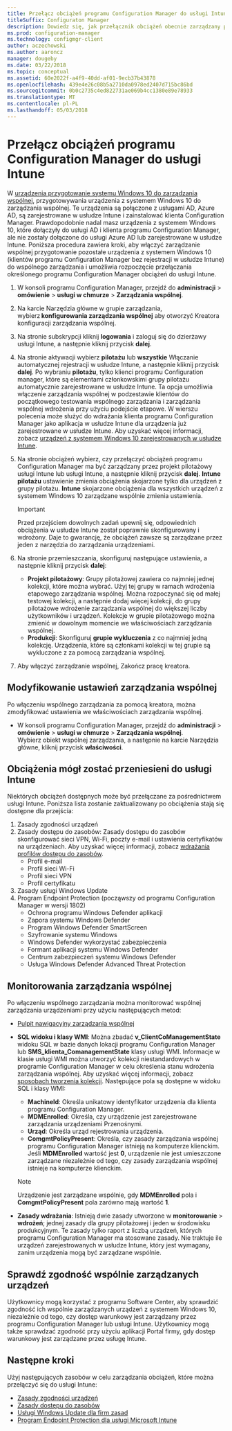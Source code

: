 ```yaml
---
title: Przełącz obciążeń programu Configuration Manager do usługi Intune
titleSuffix: Configuraton Manager
description: Dowiedz się, jak przełącznik obciążeń obecnie zarządzany przez Menedżera konfiguracji w usłudze Microsoft Intune.
ms.prod: configuration-manager
ms.technology: configmgr-client
author: aczechowski
ms.author: aaroncz
manager: dougeby
ms.date: 03/22/2018
ms.topic: conceptual
ms.assetid: 60e2022f-a4f9-40dd-af01-9ecb37b43878
ms.openlocfilehash: 439e4e26c08b5a2710da0978ed2407d715bc86bd
ms.sourcegitcommit: 0b0c2735c4ed822731ae069b4cc1380e89e78933
ms.translationtype: MT
ms.contentlocale: pl-PL
ms.lasthandoff: 05/03/2018
---
```

# <a name="switch-configuration-manager-workloads-to-intune"></a>Przełącz obciążeń programu Configuration Manager do usługi Intune
W [urządzenia przygotowanie systemu Windows 10 do zarządzania wspólnej](co-management-prepare.md), przygotowywania urządzenia z systemem Windows 10 do zarządzania wspólnej. Te urządzenia są połączone z usługami AD, Azure AD, są zarejestrowane w usłudze Intune i zainstalować klienta Configuration Manager. Prawdopodobnie nadal masz urządzenia z systemem Windows 10, które dołączyły do usługi AD i klienta programu Configuration Manager, ale nie zostały dołączone do usługi Azure AD lub zarejestrowane w usłudze Intune. Poniższa procedura zawiera kroki, aby włączyć zarządzanie wspólnej przygotowanie pozostałe urządzenia z systemem Windows 10 (klientów programu Configuration Manager bez rejestracji w usłudze Intune) do wspólnego zarządzania i umożliwia rozpoczęcie przełączania określonego programu Configuration Manager obciążeń do usługi Intune.

1. W konsoli programu Configuration Manager, przejdź do **administracji** > **omówienie** > **usługi w chmurze**  >  **Zarządzania wspólnej**.    
2. Na karcie Narzędzia główne w grupie zarządzania, wybierz **konfigurowania zarządzania wspólnej** aby otworzyć Kreatora konfiguracji zarządzania wspólnej.    
3. Na stronie subskrypcji kliknij **logowania** i zaloguj się do dzierżawy usługi Intune, a następnie kliknij przycisk **dalej**.   
4. Na stronie aktywacji wybierz **pilotażu** lub **wszystkie** Włączanie automatycznej rejestracji w usłudze Intune, a następnie kliknij przycisk **dalej**. Po wybraniu **pilotażu**, tylko klienci programu Configuration manager, które są elementami członkowskimi grupy pilotażu automatycznie zarejestrowane w usłudze Intune. Ta opcja umożliwia włączenie zarządzania wspólnej w podzestawie klientów do początkowego testowania wspólnego zarządzania i zarządzania wspólnej wdrożenia przy użyciu podejście etapowe. W wierszu polecenia może służyć do wdrażania klienta programu Configuration Manager jako aplikacja w usłudze Intune dla urządzenia już zarejestrowane w usłudze Intune. Aby uzyskać więcej informacji, zobacz [urządzeń z systemem Windows 10 zarejestrowanych w usłudze Intune](co-management-prepare.md#windows-10-devices-enrolled-in-intune).
5. Na stronie obciążeń wybierz, czy przełączyć obciążeń programu Configuration Manager ma być zarządzany przez projekt pilotażowy usługi Intune lub usługi Intune, a następnie kliknij przycisk **dalej**. **Intune pilotażu** ustawienie zmienia obciążenia skojarzone tylko dla urządzeń z grupy pilotażu. **Intune** skojarzone obciążenia dla wszystkich urządzeń z systemem Windows 10 zarządzane wspólnie zmienia ustawienia. 
        
   > [!Important]    
   > Przed przejściem dowolnych zadań upewnij się, odpowiednich obciążenia w usłudze Intune został poprawnie skonfigurowany i wdrożony. Daje to gwarancję, że obciążeń zawsze są zarządzane przez jeden z narzędzia do zarządzania urządzeniami.   
1. Na stronie przemieszczania, skonfiguruj następujące ustawienia, a następnie kliknij przycisk **dalej**:
    - **Projekt pilotażowy**: Grupy pilotażowej zawiera co najmniej jednej kolekcji, które można wybrać. Użyj tej grupy w ramach wdrożenia etapowego zarządzania wspólnej. Można rozpoczynać się od małej testowej kolekcji, a następnie dodaj więcej kolekcji, do grupy pilotażowe wdrożenie zarządzania wspólnej do większej liczby użytkowników i urządzeń. Kolekcje w grupie pilotażowego można zmienić w dowolnym momencie we właściwościach zarządzania wspólnej.
    - **Produkcji**: Skonfiguruj **grupie wykluczenia** z co najmniej jedną kolekcję. Urządzenia, które są członkami kolekcji w tej grupie są wykluczone z za pomocą zarządzania wspólnej. 
2. Aby włączyć zarządzanie wspólnej, Zakończ pracę kreatora.  

## <a name="modify-your-co-management-settings"></a>Modyfikowanie ustawień zarządzania wspólnej
Po włączeniu wspólnego zarządzania za pomocą kreatora, można zmodyfikować ustawienia we właściwościach zarządzania wspólnej.  
- W konsoli programu Configuration Manager, przejdź do **administracji** > **omówienie** > **usługi w chmurze**  >  **Zarządzania wspólnej**.  
Wybierz obiekt wspólnej zarządzania, a następnie na karcie Narzędzia główne, kliknij przycisk **właściwości**. 

## <a name="workloads-able-to-be-transitioned-to-intune"></a>Obciążenia mógł zostać przeniesieni do usługi Intune
Niektórych obciążeń dostępnych może być przełączane za pośrednictwem usługi Intune. Poniższa lista zostanie zaktualizowany po obciążenia stają się dostępne dla przejścia:
1. Zasady zgodności urządzeń
2. Zasady dostępu do zasobów: Zasady dostępu do zasobów skonfigurować sieci VPN, Wi-Fi, poczty e-mail i ustawienia certyfikatów na urządzeniach. Aby uzyskać więcej informacji, zobacz [wdrażania profilów dostępu do zasobów](https://docs.microsoft.com/intune/device-profiles).
      - Profil e-mail
      - Profil sieci Wi-Fi
      - Profil sieci VPN
      - Profil certyfikatu
3. Zasady usługi Windows Update
4. Program Endpoint Protection (począwszy od programu Configuration Manager w wersji 1802)
      - Ochrona programu Windows Defender aplikacji
      - Zapora systemu Windows Defender
      - Program Windows Defender SmartScreen
      - Szyfrowanie systemu Windows
      - Windows Defender wykorzystać zabezpieczenia
      - Formant aplikacji systemu Windows Defender
      - Centrum zabezpieczeń systemu Windows Defender
      - Usługa Windows Defender Advanced Threat Protection



## <a name="monitor-co-management"></a>Monitorowania zarządzania wspólnej
Po włączeniu wspólnego zarządzania można monitorować wspólnej zarządzania urządzeniami przy użyciu następujących metod:

- [Pulpit nawigacyjny zarządzania wspólnej](/sccm/core/clients/manage/co-management-dashboard)
- **SQL widoku i klasy WMI**: Można zbadać **v&#95;ClientCoManagementState** widoku SQL w bazie danych lokacji programu Configuration Manager lub **SMS&#95;klienta&#95;ComanagementState** klasy usługi WMI. Informacje w klasie usługi WMI można utworzyć kolekcji niestandardowych w programie Configuration Manager w celu określenia stanu wdrożenia zarządzania wspólnej. Aby uzyskać więcej informacji, zobacz [sposobach tworzenia kolekcji](/sccm/core/clients/manage/collections/create-collections). Następujące pola są dostępne w widoku SQL i klasy WMI: 
    - **MachineId**: Określa unikatowy identyfikator urządzenia dla klienta programu Configuration Manager.
    - **MDMEnrolled**: Określa, czy urządzenie jest zarejestrowane zarządzania urządzeniami Przenośnymi. 
    - **Urząd**: Określa urząd rejestrowania urządzenia.
    - **ComgmtPolicyPresent**: Określa, czy zasady zarządzania wspólnej programu Configuration Manager istnieją na komputerze klienckim. Jeśli **MDMEnrolled** wartość jest **0**, urządzenie nie jest umieszczone zarządzane niezależnie od tego, czy zasady zarządzania wspólnej istnieje na komputerze klienckim.

   > [!Note]    
   > Urządzenie jest zarządzane wspólnie, gdy **MDMEnrolled** pola i **ComgmtPolicyPresent** pola zarówno mają wartość **1**.

- **Zasady wdrażania**:  Istnieją dwie zasady utworzone w **monitorowanie** > **wdrożeń**; jednej zasady dla grupy pilotażowej i jeden w środowisku produkcyjnym. Te zasady tylko raport z liczbą urządzeń, których programu Configuration Manager ma stosowane zasady. Nie traktuje ile urządzeń zarejestrowanych w usłudze Intune, który jest wymagany, zanim urządzenia mogą być zarządzane wspólnie.  

## <a name="check-compliance-for-co-managed-devices"></a>Sprawdź zgodność wspólnie zarządzanych urządzeń
Użytkownicy mogą korzystać z programu Software Center, aby sprawdzić zgodność ich wspólnie zarządzanych urządzeń z systemem Windows 10, niezależnie od tego, czy dostęp warunkowy jest zarządzany przez programu Configuration Manager lub usługi Intune. Użytkownicy mogą także sprawdzać zgodność przy użyciu aplikacji Portal firmy, gdy dostęp warunkowy jest zarządzane przez usługę Intune.

## <a name="next-steps"></a>Następne kroki
Użyj następujących zasobów w celu zarządzania obciążeń, które można przełączyć się do usługi Intune:
- [Zasady zgodności urządzeń](https://docs.microsoft.com/intune/device-compliance-get-started)
- [Zasady dostępu do zasobów](https://docs.microsoft.com/intune/device-profiles)
- [Usługi Windows Update dla firm zasad](https://docs.microsoft.com/intune/windows-update-for-business-configure)
- [Program Endpoint Protection dla usługi Microsoft Intune](https://docs.microsoft.com/intune-classic/deploy-use/help-secure-windows-pcs-with-endpoint-protection-for-microsoft-intune)

